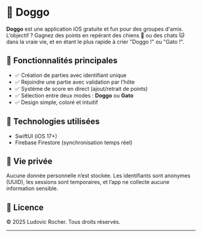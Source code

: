# 🐶 Doggo

**Doggo** est une application iOS gratuite et fun pour des groupes d'amis. L’objectif ? Gagnez des points en repérant des chiens 🐶 ou des chats 🐱 dans la vraie vie, et en étant le plus rapide à crier "Doggo !" ou "Gato !".

## 📲 Fonctionnalités principales

- ✅ Création de parties avec identifiant unique
- ✅ Rejoindre une partie avec validation par l’hôte
- ✅ Système de score en direct (ajout/retrait de points)
- ✅ Sélection entre deux modes : **Doggo** ou **Gato**
- ✅ Design simple, coloré et intuitif

## 🔧 Technologies utilisées

- SwiftUI (iOS 17+)
- Firebase Firestore (synchronisation temps réel)

## 🔐 Vie privée

Aucune donnée personnelle n’est stockée. Les identifiants sont anonymes (UUID), les sessions sont temporaires, et l’app ne collecte aucune information sensible.

## 📄 Licence

© 2025 Ludovic Rocher. Tous droits réservés.

---
